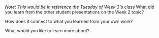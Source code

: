 *Note: This would be in reference the Tuesday of Week 3's class* 
What did you learn from the other student presentations on the Week 2 topic?


How does it connect to what you learned from your own work?


What would you like to learn more about?